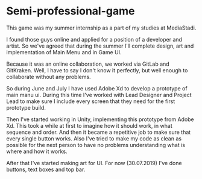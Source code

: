# Semi-professional-game

This game was my summer internship as a part of my studies at MediaStadi.

I found those guys online and applied for a position of a developer and artist. So we've agreed that during the summer I'll complete design, art and implementation of Main Menu and in Game UI.

Because it was an online collaboration, we worked via GitLab and GitKraken. Well, I have to say I don't know it perfectly, but well enough to collaborate without any problems.

So during June and July I have used Adobe Xd to develop a prototype of main manu ui. During this time I've worked with Lead Designer and Project Lead to make sure I include every screen that they need for the first prototype build.

Then I've started working in Unity, implementing this prototype from Adobe Xd. This took a while at first to imagine how it should work, in what sequence and order. And then it became a repetitive job to make sure that every single button works. Also I've tried to make my code as clean as possible for the next person to have no problems understanding what is where and how it works.

After that I've started making art for UI. For now (30.07.2019) I've done buttons, text boxes and top bar.
